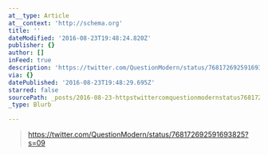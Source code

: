 ```yaml
---
at__type: Article
at__context: 'http://schema.org'
title: ''
dateModified: '2016-08-23T19:48:24.820Z'
publisher: {}
author: []
inFeed: true
description: 'https://twitter.com/QuestionModern/status/768172692591693825?s=09'
via: {}
datePublished: '2016-08-23T19:48:29.695Z'
starred: false
sourcePath: _posts/2016-08-23-httpstwittercomquestionmodernstatus768172692591693825.md
_type: Blurb

---
```

> https://twitter.com/QuestionModern/status/768172692591693825?s=09